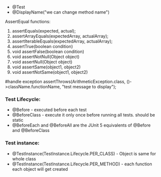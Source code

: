  - @Test
 - @DisplayName("we can change method name")

AssertEqual functions:
1. assertEquals(expected, actual);
2. assertArrayEquals(expectedArray, actualArray);
3. assertIterableEquals(expectedArray, actualArray);
4. assertTrue(boolean condition)
5. void assertFalse(boolean condition)
6. void assertNotNull(Object object)
7. void assertNull(Object object)
8. void assertSame(object1, object2)
9. void assertNotSame(object1, object2)

#handle exception
assertThrows(ArithmeticException.class, ()->className.functionName, "test message to display");

### Test Lifecycle:
 - @Before  - executed before each test
 - @BeforeClass - execute it only once before running all tests. should be static
 - @BeforeEach and @BeforeAll are the JUnit 5 equivalents of @Before and @BeforeClass


### Test instance:
 - @TestInstance(TestInstance.Lifecycle.PER_CLASS)  - Object is same for whole class  
 - @TestInstance(TestInstance.Lifecycle.PER_METHOD) - each function each object will get created  
